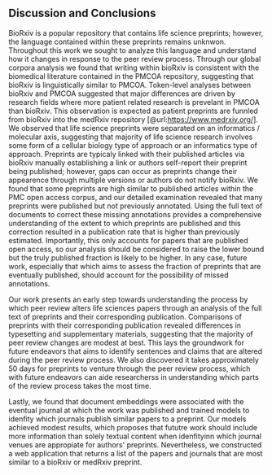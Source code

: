 ## Discussion and Conclusions

BioRxiv is a popular repository that contains life science preprints; however, the language contained within these preprints remains unknwon.
Throughout this work we sought to analyze this language and understand how it changes in response to the peer review process.
Through our global corpora analysis we found that writing within bioRxiv is consistent with the biomedical literature contained in the PMCOA repository, suggesting that bioRxiv is linguistically similar to PMCOA.
Token-level analyses between bioRxiv and PMCOA suggested that major differences are driven by research fields where more patient related research is prevelant in PMCOA than bioRxiv.
This observation is expected as patient preprints are funnled from bioRxiv into the medRxiv repository [@url:https://www.medrxiv.org/].
We observed that life science preprints were separated on an informatics / molecular axis, suggesting that majority of life science research involves some form of a cellular biology type of approach or an informatics type of approach.
Preprints are typicaly linked with their published articles via bioRxiv manually establishing a link or authors self-report their preprint being published; however, gaps can occur as preprints change their appearence through multiple versions or authors do not notify bioRxiv. 
We found that some preprints are high similar to published articles within the PMC open access corpus, and our detailed examination revealed that many preprints were published but not previously annotated.
Using the full text of documents to correct these missing annotations provides a comprehensive understanding of the extent to which preprints are published and this correction resulted in a publication rate that is higher than previously estimated.
Importantly, this only accounts for papers that are published open access, so our analysis should be considered to raise the lower bound but the truly published fraction is likely to be higher.
In any case, future work, especially that which aims to assess the fraction of preprints that are eventually published, should account for the possibility of missed annotations.

Our work presents an early step towards understanding the process by which peer review alters life sciences papers through an analysis of the full text of preprints and their corresponding publication.
Comparisons of preprints with their corresponding publication revealed differences in typesetting and supplementary materials, suggesting that the majority of peer review changes are modest at best. 
This lays the groundwork for future endeavors that aims to identify sentences and claims that are altered during the peer review process.
We also discovered it takes approximately 50 days for preprints to venture through the peer review process, which with future endeavors can aide researcherss in understanding which parts of the review process takes the most time.

Lastly, we found that document embeddings were associated with the eventual journal at which the work was published and trained models to idenfity which journals publish similar papers to a preprint.
Our models achieved modest results, which proposes that fututre work should include more information than solely textual content when idenfityinn which journal venues are appropiate for authors' preprints.
Nevertheless, we constructed a web application that returns a list of the papers and journals that are most similar to a bioRxiv or medRxiv preprint.
